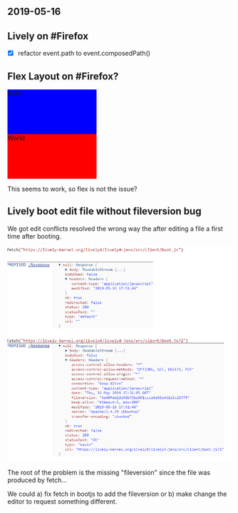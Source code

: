 ## 2019-05-16

## Lively on #Firefox

- [X] refactor event.path to event.composedPath()



## Flex Layout on #Firefox?

<style>

  #A, #B, #C {
      width: 200px;

  }

  #A {
    height: 200px;
    background-color: gray;
    
    
      display: flex;  
      flex-direction: column;
  }

  #B {
    min-height: 20px;
    background-color: blue;
    
    flex: 1;
  }

  #C {
    height: 20px;
    background-color: red;
    
    flex: 1;
  }
</style>

<div id="A">
  <div id="B">Hello</div>
  <div id="C">World</div>
</div>

This seems to work, so flex is not the issue?

## Lively boot edit file without fileversion bug

We got edit conflicts resolved the wrong way the after editing a file a first time after booting. 

![](fileversionbug.png)

The root of the problem is the missing "fileversion" since the file was produced by fetch...

We could a) fix fetch in bootjs to add the fileversion or b) make change the editor to request something different.

